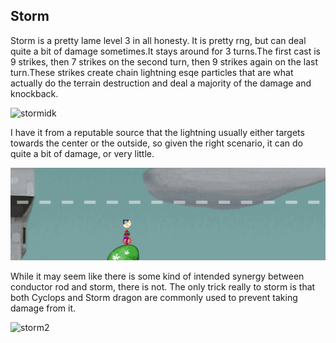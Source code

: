 ## Storm 


Storm is a pretty lame level 3 in all honesty. It is pretty rng, but can deal quite a bit of damage sometimes.It stays around for 3 turns.The first cast is 9 strikes, then 7 strikes on the second turn, then 9 strikes again on the last turn.These strikes create chain lightning esqe particles that are what actually do the terrain destruction and deal a majority of the damage and knockback.


![stormidk](https://raw.githubusercontent.com/1IlIl/wikidata/main/storm/gifs/stormidk.gif)


I have it from a reputable source that the lightning usually either targets towards the center or the outside, so given the right scenario, it can do quite a bit of damage, or very little.


![storm1](https://raw.githubusercontent.com/1IlIl/wikidata/main/storm/gifs/storm1.gif)


While it may seem like there is some kind of intended synergy between conductor rod and storm, there is not. The only trick really to storm is that both Cyclops and Storm dragon are commonly used to prevent taking damage from it.


![storm2](https://raw.githubusercontent.com/1IlIl/wikidata/main/storm/gifs/storm2.gif)

